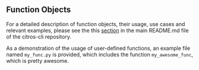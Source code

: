 ## Function Objects

For a detailed description of function objects, their usage, use cases and relevant examples, please see the this [section](https://github.com/lulav/citros_cli#adding-functions-to-parameter-setup) in the main README.md file of the citros-cli repository.

As a demonstration of the usage of user-defined functions, an example file named `my_func.py` is provided, which includes the function `my_awesome_func`, which is pretty awesome.